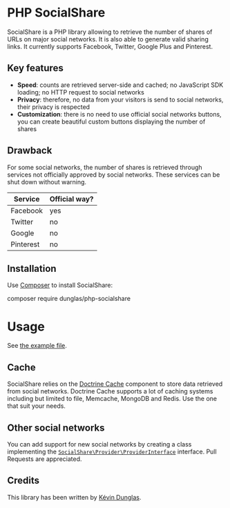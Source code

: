 # PHP SocialShare

SocialShare is a PHP library allowing to retrieve the number of shares of URLs on major social networks.
It is also able to generate valid sharing links.
It currently supports Facebook, Twitter, Google Plus and Pinterest.

## Key features

* **Speed**: counts are retrieved server-side and cached; no JavaScript SDK loading; no HTTP request to social networks
* **Privacy**: therefore, no data from your visitors is send to social networks, their privacy is respected
* **Customization**: there is no need to use official social networks buttons, you can create beautiful custom buttons displaying the number of shares

## Drawback

For some social networks, the number of shares is retrieved through services not officially approved by social networks.
These services can be shut down without warning.

| Service   | Official way? |
| --------- | ------------- |
| Facebook  | yes           |
| Twitter   | no            |
| Google    | no            |
| Pinterest | no            |

## Installation

Use [Composer](http://getcomposer.org/) to install SocialShare:

composer require dunglas/php-socialshare

# Usage

See [the example file](examples/buttons.php).

## Cache

SocialShare relies on the [Doctrine Cache](http://docs.doctrine-project.org/projects/doctrine-common/en/latest/reference/caching.html) component to store data retrieved from social networks.
Doctrine Cache supports a lot of caching systems including but limited to file, Memcache, MongoDB and Redis. Use the one that suit your needs.

## Other social networks

You can add support for new social networks by creating a class implementing the [`SocialShare\Provider\ProviderInterface`](src/SocialShare/Provider/ProviderInterface) interface.
Pull Requests are appreciated.

## Credits

This library has been written by [Kévin Dunglas](http://dunglas.fr).